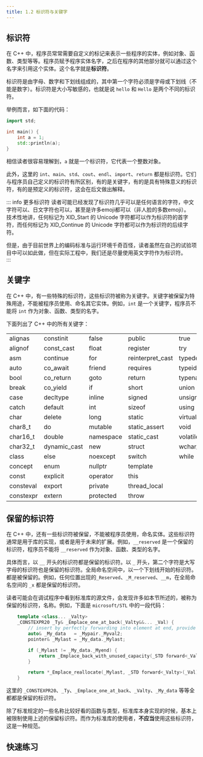 ```yaml
---
title: 1.2 标识符与关键字
---
```


## 标识符

在 C++ 中，程序员常常需要自定义的标记来表示一些程序的实体，例如对象、函数、类型等等。程序员赋予程序实体名字，之后在程序的其他部分就可以通过这个名字来引用这个实体。这个名字就是**标识符**。

标识符是由字母、数字和下划线组成的，其中第一个字符必须是字母或下划线（不能是数字）。标识符是大小写敏感的，也就是说 `hello` 和 `Hello` 是两个不同的标识符。

举例而言，如下面的代码：

```cpp
import std;

int main() {
    int a = 1;
    std::println(a);
}
```

相信读者很容易理解到，`a` 就是一个标识符，它代表一个整数对象。

此外，这里的 `int`、`main`、`std`、`cout`、`endl`、`import`、`return` 都是标识符。它们与程序员自己定义的标识符有所区别，有的是关键字，有的是具有特殊意义的标识符，有的是预定义的标识符，这会在后文做出解释。

::: info 更多标识符
读者可能已经发现了标识符几乎可以是任何语言的字符，中文字符可以、日文字符也可以，甚至是许多emoji都可以（非人脸的多数emoji）。  
技术性地讲，任何标记为 XID_Start 的 Unicode 字符都可以作为标识符的首字符，而任何标记为 XID_Continue 的 Unicode 字符都可以作为标识符的后续字符。  

但是，由于目前世界上的编码标准与运行环境千奇百怪，读者虽然在自己的试验项目中可以如此做，但在实际工程中，我们还是尽量使用英文字符作为标识符。  
:::

## 关键字

在 C++ 中，有一些特殊的标识符，这些标识符被称为关键字。关键字被保留为特殊用途，不能被程序员使用、命名其它实体。例如，`int` 是一个关键字，程序员不能将 `int` 作为对象、函数、类型的名字。  

下面列出了 C++ 中的所有关键字：

|           |              |           |                  |          |
| --------- | ------------ | --------- | ---------------- | -------- |
| alignas   | constinit    | false     | public           | true     |
| alignof   | const_cast   | float     | register         | try      |
| asm       | continue     | for       | reinterpret_cast | typedef  |
| auto      | co_await     | friend    | requires         | typeid   |
| bool      | co_return    | goto      | return           | typename |
| break     | co_yield     | if        | short            | union    |
| case      | decltype     | inline    | signed           | unsigned |
| catch     | default      | int       | sizeof           | using    |
| char      | delete       | long      | static           | virtual  |
| char8_t   | do           | mutable   | static_assert    | void     |
| char16_t  | double       | namespace | static_cast      | volatile |
| char32_t  | dynamic_cast | new       | struct           | wchar_t  |
| class     | else         | noexcept  | switch           | while    |
| concept   | enum         | nullptr   | template         |
| const     | explicit     | operator  | this             |
| consteval | export       | private   | thread_local     |
| constexpr | extern       | protected | throw            |

## 保留的标识符

在 C++ 中，还有一些标识符被保留，不能被程序员使用，命名实体。这些标识符通常是用于库的实现，或者是用于未来的扩展。例如，`__reserved` 是一个保留的标识符，程序员不能将 `__reserved` 作为对象、函数、类型的名字。

具体而言，以 `__` 开头的标识符都是保留的标识符。以 `_` 开头，第二个字符是大写字母的标识符也是保留的标识符。全局命名空间中，以一个下划线开始的标识符。都是被保留的。例如，任何位置出现的`_Reserved`、`_M_reserved`、`__m`，在全局命名空间的 `_x` 都是保留的标识符。

读者可能会在调试程序中看到标准库的源文件，会发现许多如本节所述的，被称为保留的标识符，名称。例如，下面是 `microsoft/STL` 中的一段代码：

```cpp
    template <class... _Valty>
    _CONSTEXPR20 _Ty& _Emplace_one_at_back(_Valty&&... _Val) {
        // insert by perfectly forwarding into element at end, provide strong guarantee
        auto& _My_data   = _Mypair._Myval2;
        pointer& _Mylast = _My_data._Mylast;

        if (_Mylast != _My_data._Myend) {
            return _Emplace_back_with_unused_capacity(_STD forward<_Valty>(_Val)...);
        }

        return *_Emplace_reallocate(_Mylast, _STD forward<_Valty>(_Val)...);
    }
```

这里的 `_CONSTEXPR20`、`_Ty`、`_Emplace_one_at_back`、`_Valty`、`_My_data` 等等全都都是保留的标识符。

除了标准规定的一些名称比较好看的函数与类型，标准库本身实现的时候，基本上被限制使用上述的保留标识符。而作为标准库的使用者，**不应当**使用这些标识符，这是一种规范。

## 快速练习

<Choices 
    :questions="[
        {
            text: '下面的代码中，有哪些是标识符？',
            code: 'const int a = 1;',
            options: ['const', 'int', 'a', '=', '1'],
            answers: ['const', 'int', 'a']
        },
        {
            text: '下面的代码中，有哪些是关键字？',
            code: 'const int a = 1;',
            options: ['const', 'int', 'a', '=', '1'],
            answers: ['const', 'int']
        },
        {
            text: '下面的代码中，有哪些是标识符？',
            code: 'int plus_one(int a) { \n    return a + 1; \n}',
            options: ['int', 'plus_one', 'a', 'return', '1', '+', ';'],
            answers: ['plus_one', 'int', 'a', 'return']
        },
        {
            text: '下面的代码中，有哪些是标识符？',
            code: '#include <iostream> \nint main() { \n    std::cout << &#34;Hello, World&#34;; \n}',
            options: ['include', 'iostream', 'int', 'main', 'std', 'cout', '<<', '&#34Hello, World&#34', ';'],
            answers: ['int', 'main', 'std', 'cout']
        },
        {
            text: '下面的代码中，有哪些是关键字？',
            code: '#include <iostream> \n\nint main() { \n    std::cout << &#34;Hello, World&#34;; \n}',
            options: ['include', 'iostream', 'int', 'main', 'std', 'cout', '<<', '&#34Hello, World&#34', ';'],
            answers: ['int']
        },
    ]"
/>
